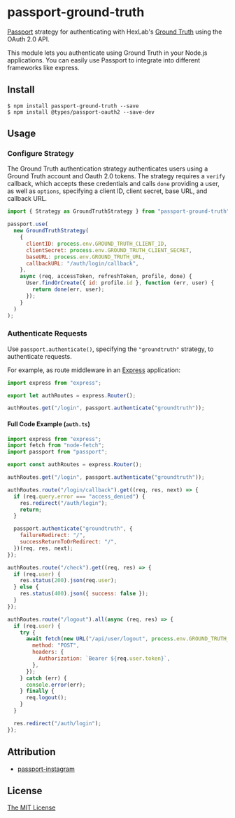 # passport-ground-truth

[Passport](https://github.com/jaredhanson/passport) strategy for authenticating with HexLab's [Ground Truth](https://github.com/hackgt/ground-truth) using the OAuth 2.0 API.

This module lets you authenticate using Ground Truth in your Node.js applications. You can easily use Passport to integrate into different frameworks like express.

## Install

```shell
$ npm install passport-ground-truth --save
$ npm install @types/passport-oauth2 --save-dev
```

## Usage

### Configure Strategy

The Ground Truth authentication strategy authenticates users using a Ground Truth account and Oauth 2.0 tokens. The strategy requires a `verify` callback, which accepts these credentials and calls `done` providing a user, as well as `options`, specifying a client ID, client secret, base URL, and callback URL.

```js
import { Strategy as GroundTruthStrategy } from "passport-ground-truth";

passport.use(
  new GroundTruthStrategy(
    {
      clientID: process.env.GROUND_TRUTH_CLIENT_ID,
      clientSecret: process.env.GROUND_TRUTH_CLIENT_SECRET,
      baseURL: process.env.GROUND_TRUTH_URL,
      callbackURL: "/auth/login/callback",
    },
    async (req, accessToken, refreshToken, profile, done) {
      User.findOrCreate({ id: profile.id }, function (err, user) {
        return done(err, user);
      });
    }
  )
);
```

### Authenticate Requests

Use `passport.authenticate()`, specifying the `"groundtruth"` strategy, to
authenticate requests.

For example, as route middleware in an [Express](http://expressjs.com/)
application:

```js
import express from "express";

export let authRoutes = express.Router();

authRoutes.get("/login", passport.authenticate("groundtruth"));
```

#### Full Code Example (`auth.ts`)

```js
import express from "express";
import fetch from "node-fetch";
import passport from "passport";

export const authRoutes = express.Router();

authRoutes.get("/login", passport.authenticate("groundtruth"));

authRoutes.route("/login/callback").get((req, res, next) => {
  if (req.query.error === "access_denied") {
    res.redirect("/auth/login");
    return;
  }

  passport.authenticate("groundtruth", {
    failureRedirect: "/",
    successReturnToOrRedirect: "/",
  })(req, res, next);
});

authRoutes.route("/check").get((req, res) => {
  if (req.user) {
    res.status(200).json(req.user);
  } else {
    res.status(400).json({ success: false });
  }
});

authRoutes.route("/logout").all(async (req, res) => {
  if (req.user) {
    try {
      await fetch(new URL("/api/user/logout", process.env.GROUND_TRUTH_URL).toString(), {
        method: "POST",
        headers: {
          Authorization: `Bearer ${req.user.token}`,
        },
      });
    } catch (err) {
      console.error(err);
    } finally {
      req.logout();
    }
  }

  res.redirect("/auth/login");
});
```

## Attribution

- [passport-instagram](https://github.com/jaredhanson/passport-instagram)

## License

[The MIT License](http://opensource.org/licenses/MIT)
